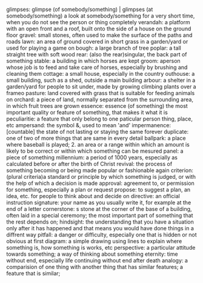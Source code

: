 glimpses: glimpse (of somebody/something) | glimpses (at somebody/something) a look at somebody/something for a very short time, when you do not see the person or thing completely
verandah: a platform with an open front and a roof, built onto the side of a house on the ground floor
gravel: small stones, often used to make the surface of the paths and roads
lawn: an area of ground covered in short grass in a garden/yard or used for playing a game on 
bough: a large branch of tree
poplar: a tall straight tree with soft wood
rear: (also the rear)singular, the back part of something
stable: a building in which horses are kept
groom: aperson whose job is to feed and take care of horses, especially by brushing and cleaning them
cottage: a small house, especially in the country
outhouse: a small building, such as a shed, outside a main building
arbour: a shelter in a garden/yard for people to sit under, made by growing climbing plants over a frameo
pasture: land covered with grass that is suitable for feeding animals on 
orchard: a piece of land, normally separated from the surrounding area, in which fruit trees are grown
essence: essence (of something) the most important quality or feature of something, that makes it what it is
peculiaritie: a feature that only belong to one paticular person thing, place, etc
ampersand: the symbol &, used to mean 'and'
impermanence: [countable] the state of not lasting or staying the same forever
duplicate: one of two of more things that are same in every detail
ballpark: a place where baseball is played; 2. an area or a range within which an amount is likely to be correct or within which something can be mesured
panel: a piece of something
millennium: a period of 1000 years, especially as calculated before or after the birth of Christ
revival: the process of something becoming or being made popular or fashionable again
criterion: (plural criteria)a standard or principle by which something is judged, or with the help of which a decision is made 
approval: agreement to, or permission for something, especially a plan or request
propose: to suggest a plan, an idea, etc. for people to think about and decide on
directive: an official instruction
signature: your name as you usually write it, for example at the end of a letter
cornerstone: s stone at the corner of the base of a building, often laid in a special ceremony; the most important part of something that the rest depends on;
hindsight: the understanding that you have a situation only after it has happened and that means you would have done things in a diffrent way
pitfall: a danger or difficulty, especially one that is hidden or not obvious at first
diagram: a simple drawing using lines to explain where something is, how something is works, etc
perspective: a particular attitude towards something; a way of thinking about something
eternity: time without end, especially life continuing without end after death
analogy: a comparision of one thing with another thing that has similar features; a feature that is similar;
